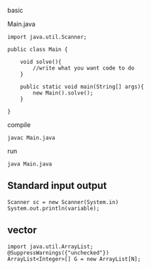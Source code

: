 basic

Main.java
```
import java.util.Scanner;

public class Main {
    
    void solve(){
        //write what you want code to do
    }

    public static void main(String[] args){
        new Main().solve();
    }
    
}

```

compile
```
javac Main.java
```

run
```
java Main.java
```

## Standard input output
```
Scanner sc = new Scanner(System.in)
System.out.println(variable);

```
## vector
```
import java.util.ArrayList;
@SuppressWarnings({"unchecked"})
ArrayList<Integer>[] G = new ArrayList[N];


```


